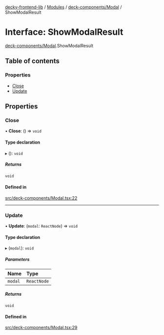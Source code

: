 [decky-frontend-lib](../README.md) / [Modules](../modules.md) / [deck-components/Modal](../modules/deck_components_Modal.md) / ShowModalResult

# Interface: ShowModalResult

[deck-components/Modal](../modules/deck_components_Modal.md).ShowModalResult

## Table of contents

### Properties

- [Close](deck_components_Modal.ShowModalResult.md#close)
- [Update](deck_components_Modal.ShowModalResult.md#update)

## Properties

### Close

• **Close**: () => `void`

#### Type declaration

▸ (): `void`

##### Returns

`void`

#### Defined in

[src/deck-components/Modal.tsx:22](https://github.com/SteamDeckHomebrew/decky-frontend-lib/blob/0b50f2c/src/deck-components/Modal.tsx#L22)

___

### Update

• **Update**: (`modal`: `ReactNode`) => `void`

#### Type declaration

▸ (`modal`): `void`

##### Parameters

| Name | Type |
| :------ | :------ |
| `modal` | `ReactNode` |

##### Returns

`void`

#### Defined in

[src/deck-components/Modal.tsx:29](https://github.com/SteamDeckHomebrew/decky-frontend-lib/blob/0b50f2c/src/deck-components/Modal.tsx#L29)
